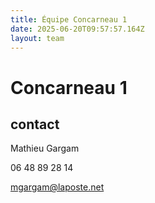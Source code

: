 ```yaml
---
title: Équipe Concarneau 1
date: 2025-06-20T09:57:57.164Z
layout: team
---
```


# Concarneau 1



## contact 

Mathieu Gargam

 06 48 89 28 14

mgargam@laposte.net

